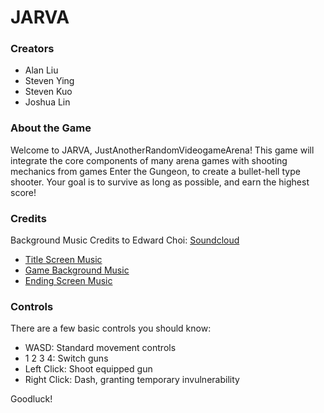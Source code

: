 # JARVA
### Creators
- Alan Liu 
- Steven Ying 
- Steven Kuo
- Joshua Lin

### About the Game
Welcome to JARVA, JustAnotherRandomVideogameArena! This game will integrate the core components of many arena games with shooting mechanics from games Enter the Gungeon, to create a bullet-hell type shooter.
Your goal is to survive as long as possible, and earn the highest score!

### Credits
Background Music Credits to Edward Choi: <a href="https://soundcloud.com/itsyaboi_djchoi"> Soundcloud </a>
- <a href = "https://soundcloud.com/itsyaboi_djchoi/chill-leafy-monkey-has-nothing"> Title Screen Music </a>
- <a href = "https://soundcloud.com/itsyaboi_djchoi/angry-desert-monkey"> Game Background Music </a>
- <a href = "https://soundcloud.com/itsyaboi_djchoi/funky-blue-monkey"> Ending Screen Music </a>

### Controls
There are a few basic controls you should know:
- WASD: Standard movement controls
- 1 2 3 4: Switch guns
- Left Click: Shoot equipped gun
- Right Click: Dash, granting temporary invulnerability

Goodluck!